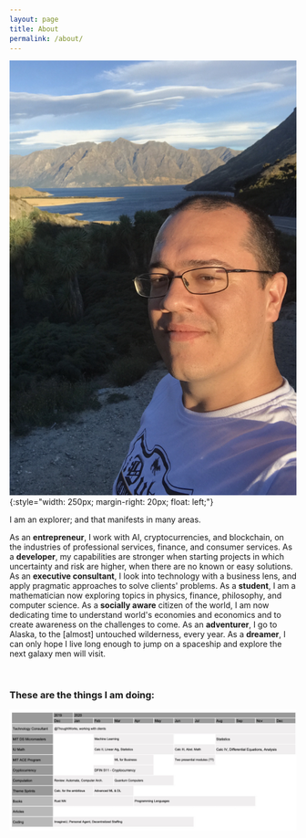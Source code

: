 ```yaml
---
layout: page
title: About
permalink: /about/
---
```


![That is me](/assets/me.png){:style="width: 250px; margin-right: 20px; float: left;"}

I am an explorer; and that manifests in many areas.  

As an **entrepreneur**, I work with AI, cryptocurrencies, and blockchain, on the industries of professional services, finance, and consumer services.
As a **developer**, my capabilities are stronger when starting projects in which uncertainty and risk are higher, when there are no known or easy solutions. 
As an **executive consultant**, I look into technology with a business lens, and apply pragmatic approaches to solve clients' problems.
As a **student**, I am a mathematician now exploring topics in physics, finance, philosophy, and computer science.
As a **socially aware** citizen of the world, I am now dedicating time to understand world's economies and economics and to create awareness on the challenges to come.
As an **adventurer**, I go to Alaska, to the [almost] untouched wilderness, every year. 
As a **dreamer**, I can only hope I live long enough to jump on a spaceship and explore the next galaxy men will visit.

<br/>

### These are the things I am doing:

![Things I am doing](/assets/doing_now.jpg)
